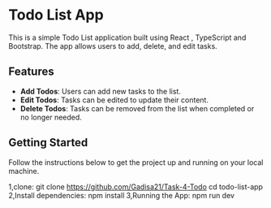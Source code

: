 # Todo List App

This is a simple Todo List application built using React , TypeScript and Bootstrap. The app allows users to add, delete, and edit tasks.

## Features

- **Add Todos**: Users can add new tasks to the list.
- **Edit Todos**: Tasks can be edited to update their content.
- **Delete Todos**: Tasks can be removed from the list when completed or no longer needed.


## Getting Started

Follow the instructions below to get the project up and running on your local machine.

 1,clone:
   git clone https://github.com/Gadisa21/Task-4-Todo
   cd todo-list-app 
 2,Install dependencies:
   npm install
3,Running the App:
  npm run dev

